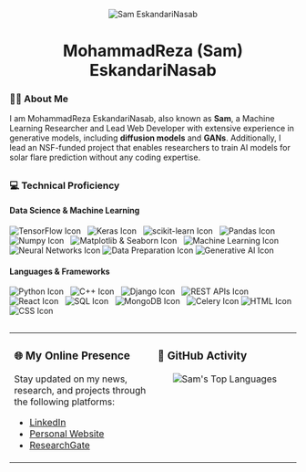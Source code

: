 <p align="center">
  <img src="https://github.com/samresume/samresume/blob/main/wallpaper.jpg" alt="Sam EskandariNasab">
</p>

<h1 align="center">MohammadReza (Sam) EskandariNasab</h1> 

<h3 align="left">👨‍🎓 About Me</h3> 

I am MohammadReza EskandariNasab, also known as **Sam**, a Machine Learning Researcher and Lead Web Developer with extensive experience in generative models, including **diffusion models** and **GANs**. Additionally, I lead an NSF-funded project that enables researchers to train AI models for solar flare prediction without any coding expertise.

##

<h3 align="left">💻 Technical Proficiency</h3> 

#### Data Science & Machine Learning 
<img src="https://img.shields.io/badge/TensorFlow-Proficient-blue" alt="TensorFlow Icon">  
<img src="https://img.shields.io/badge/Keras-Proficient-blue" alt="Keras Icon">  
<img src="https://img.shields.io/badge/scikit_learn-Proficient-blue" alt="scikit-learn Icon">  
<img src="https://img.shields.io/badge/Pandas-Proficient-blue" alt="Pandas Icon">  
<img src="https://img.shields.io/badge/Numpy-Proficient-blue" alt="Numpy Icon">  
<img src="https://img.shields.io/badge/Matplotlib_%26_Seaborn-Proficient-blue" alt="Matplotlib & Seaborn Icon">  
<img src="https://img.shields.io/badge/Machine_Learning-Expert-green" alt="Machine Learning Icon">  
<img src="https://img.shields.io/badge/Neural_Networks-Expert-green" alt="Neural Networks Icon"> 
<img src="https://img.shields.io/badge/Data_Preparation-Expert-green" alt="Data Preparation Icon"> 
<img src="https://img.shields.io/badge/Generative_AI-Expert-green" alt="Generative AI Icon"> 



#### Languages & Frameworks
<img src="https://img.shields.io/badge/Python-Expert-green" alt="Python Icon">  
<img src="https://img.shields.io/badge/C++-Expert-green" alt="C++ Icon">  
<img src="https://img.shields.io/badge/Django-Expert-green" alt="Django Icon">  
<img src="https://img.shields.io/badge/REST_APIs-Expert-green" alt="REST APIs Icon">  
<img src="https://img.shields.io/badge/React-Expert-green" alt="React Icon">  
<img src="https://img.shields.io/badge/SQL-Expert-green" alt="SQL Icon">  
<img src="https://img.shields.io/badge/MongoDB-Proficient-blue" alt="MongoDB Icon">  
<img src="https://img.shields.io/badge/Celery-Proficient-blue" alt="Celery Icon"> 
<img src="https://img.shields.io/badge/HTML-Expert-green" alt="HTML Icon">  
<img src="https://img.shields.io/badge/CSS-Expert-green" alt="CSS Icon">  

##

<div align="center">
  
  <table border="0" style="width: 100%; table-layout: fixed;">
    <tr>
      <td style="width: 50%; vertical-align: top;">
        <h3>🌐 My Online Presence</h3>
        <p>Stay updated on my news, research, and projects through the following platforms:</p>
        <ul>
          <li><a href="https://linkedin.com/in/samresume">LinkedIn</a></li>
          <li><a href="https://samresume.com/">Personal Website</a></li>
          <li><a href="https://www.researchgate.net/profile/Mohammadreza-Eskandarinasab/research">ResearchGate</a></li>
        </ul>
      </td>
      <td style="width: 50%; vertical-align: top;">
        <h3>🚀 GitHub Activity</h3>
        <p align="center">
          <img src="https://github-readme-stats.vercel.app/api/top-langs/?username=samresume&layout=compact&theme=light" alt="Sam's Top Languages">
        </p>
      </td>
    </tr>
  </table>

</div>
